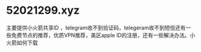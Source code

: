 # 52021299.xyz
主要提供小火箭共享ID ，telegram收不到验证码，telegeram收不到短信还有一些免费节点的推荐，优质VPN推荐，美区apple ID的注册，还有一些解决办法。小火箭如何下载
